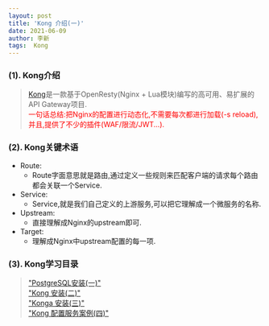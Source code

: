 ```yaml
---
layout: post
title: 'Kong 介绍(一)'
date: 2021-06-09
author: 李新
tags:  Kong
---
```


### (1). Kong介绍
> [Kong](https://docs.konghq.com/gateway-oss/2.4.x)是一款基于OpenResty(Nginx + Lua模块)编写的高可用、易扩展的API Gateway项目.   
> <font color='red'>一句话总结:把Nginx的配置进行动态化,不需要每次都进行加载(-s reload),并且,提供了不少的插件(WAF/限流/JWT...).</font>    

### (2). Kong关键术语
+ Route:
   - Route字面意思就是路由,通过定义一些规则来匹配客户端的请求每个路由都会关联一个Service.
+ Service:
   - Service,就是我们自己定义的上游服务,可以把它理解成一个微服务的名称.
+ Upstream:
   - 直接理解成Nginx的upstream即可.
+ Target:
   - 理解成Nginx中upstream配置的每一项.

### (3). Kong学习目录
> ["PostgreSQL安装(一)"](/2021/06/09/PostgreSQL-Install.html)    
> ["Kong 安装(二)"](/2021/06/09/Kong-Install.html)    
> ["Konga 安装(三)"](/2021/06/09/Konga-Install.html)     
> ["Kong 配置服务案例(四)"](/2021/06/09/Kong-Api.html)   